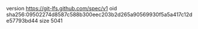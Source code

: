 version https://git-lfs.github.com/spec/v1
oid sha256:09502274d8587c588b300eec203b2d265a90569930f5a5a417c12de57793bd44
size 5041
